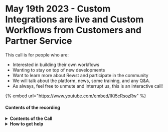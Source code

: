 # May 19th 2023 - Custom Integrations are live and Custom Workflows from Customers and Partner Service

This call is for people who are:

* Interested in building their own workflows
* Wanting to stay on top of new developments
* Want to learn more about Rewst and participate in the community
* We will talk about the platform, news, some training, and any Q\&A.
* As always, feel free to unmute and interrupt us, this is an interactive call!

{% embed url="https://www.youtube.com/embed/lKi5cRsozRw" %}

#### Contents of the recording

<details>

<summary><strong>Contents of the Call</strong></summary>

In this call, we cover the following:

* Introduction: Danial, the project manager, discusses the weekly release notes.
  * Custom Integrations:
    * Announcement: Custom Integrations are live!
    * Walkthrough: Setting up Custom Integrations on the platform.
  * Workflow List Page:
    * New filter option introduced.
  * Transitions:
    * Fix for an issue where the icon remains after adding a custom label.
  * Crates Improvements:
    * Maturity Level sort feature for Crates.
    * Aharon's update on upcoming Crate changes.
  * Hours Saved Fix:
    * Previously reset at 23 hours, now resolved.
  * New Integrations:
    * Announcement: Sophos and Synnex integrations coming to the platform.
* Workflow Showcase:
  * Justin from Forthright demonstrates a workflow for documenting Microsoft license assignments.
  * Kevin from Throttlenet showcases the rebuilt automation for incoming server offline tickets in Rewst.
* Workflow Export:
  * Tim explains how to export a workflow on the platform.
* Trigger Integration Override Options:
  * Tim discusses trigger integration override options, Jinja expressions, and whitespace characters.
* Creating a Workflow Economy:
  * Aharon explores the concept of a workflow economy outside of Rewst.
  * Rewst service providers: Will from Bering McKinley discusses offering Rewst services.
* Conclusion: Q\&A session and closing remarks. ​

</details>

<details>

<summary><strong>How to get help</strong></summary>

Resources:

* Getting Started: [https://docs.rewst.help/cluck-university/getting-started](https://docs.rewst.help/cluck-university/getting-started)
* Rewst Foundations Training: [https://docs.rewst.help/cluck-university/rewst-foundations-10x](https://docs.rewst.help/cluck-university/rewst-foundations-10x)
* Chat (Discord): [https://discord.gg/rewst](https://discord.gg/rewst)
  * Private #\{{ msp \}} channel
  * \#the-kewp
* Email to create Tickets: [the\_roc@rewst.io](mailto:the\_roc@rewst.io)

Cluck U Sign-ups:

* All 100 Series Courses are now available: [https://calendly.com/cluck-u/](https://calendly.com/cluck-u/)
* ROC AMA Calls: [https://calendly.com/cluck-u/roc-ama](https://calendly.com/cluck-u/roc-ama)

Feature + Integration Requests: [https://rewst.canny.io](https://rewst.canny.io)

</details>

